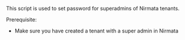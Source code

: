 This script is used to set password for superadmins of Nirmata tenants.

Prerequisite:

- Make sure you have created a tenant with a super admin in Nirmata
